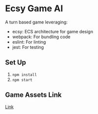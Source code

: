 # Ecsy Game AI
A turn based game leveraging:
- ecsy: ECS architecture for game design
- webpack: For bundling code
- eslint: For linting
- jest: For testing

## Set Up
1. `npm install`
2. `npm start`

## Game Assets Link
[Link](https://game-icons.net/tags/weapon.html)